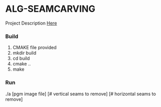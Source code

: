 # ALG-SEAMCARVING

Project Description [Here](https://www.cs.uakron.edu/~duan/classes/435/projects/project3/project3.htm)

### Build 
1. CMAKE file provided 
2. mkdir build 
3. cd build
4. cmake .. 
5. make 

### Run
./a [pgm image file] [# vertical seams to remove] [# horizontal seams to remove]

 
